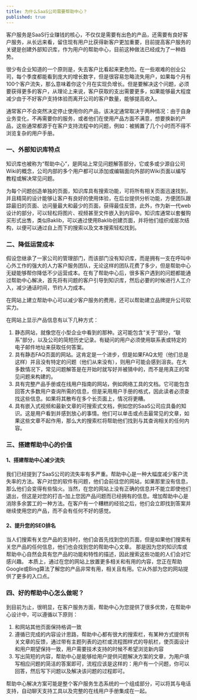 ```yaml
---
title: 为什么SaaS公司需要帮助中心？
published: true
---
```


客户服务是SaaS行业赚钱的核心，不仅仅是需要有出色的产品，还需要有良好客户服务，从长远来看，留住现有用户比获得新客户更加重要，目前提高客户服务的关键是创建外部知识库，作为用户的帮助中心，目前这种做法已经成为了一种趋势。

很少有企业知道的一个原则是，失去客户比看起来更危险。在一些艰难的创业公司，每个季度都能看到庞大的增长数字，但是很容易忽略流失用户，如果每个月有100个客户流失，那么意味着你这个月在实现负增长。但是要解决这个问题，必须要获得更多的客户，从理论上来说，客户获取的支出需要更多，如果能够最大程度减少由于不好客户支持体验而离开公司的客户数量，能够提高收入。

通常客户不会突然决定停止使用你的产品，该决定通常取决于两种情况：由于自身业务变化，不再需要你的服务，或者他们在使用产品方面不满意，想要换新的产品，这些通常都源于在客户支持流程中的问题，例如：被搁置了几个小时而不得不浏览复杂的用户手册。

### 一、外部知识库特点

知识库也被称为“帮助中心”，是网站上常见问题解答部分，它或多或少源自公司Wiki的概念，公司内部的多个用户都可以添加或编辑面向外部的Wiki页面以编写教程或解决常见问题。

为每个问题创造单独的页面，知识库具有搜索功能，可将所有相关页面迅速找到，并且精简的设计能够让客户有良好的使用体验，在后台提供分析功能，方便团队跟踪最旧的页面、访问量最大和最少的页面，获得最佳反馈，此外，作为新一代web设计的部分，可以轻松将图片、视频甚至文件嵌入到内容中。知识库通常以套餐购买形式出售，类似Baklib，可以通过使用Baklib创建页面，并将他们组织成层次结构，以便可以通过自上而下的搜索以及文本搜索轻松找到。

### 二、降低运营成本

假设您继承了一家公司的管理部门，而该部门没有知识库，而是拥有一支在呼叫中心外工作的强大的人力客户服务团队，无论这样的团队花费了多少，但是帮助中心无疑能够帮你降低不少运营成本。在有了帮助中心后，很多客户遇到的问题都能通过帮助中心解决，首先将有问题的客户引导到知识库，然后必要的时候进行人工介入，减少通话时间，节约人力成本。

在网站上建立帮助中心可以减少客户服务的费用，还可以帮助建立品牌提升公司软实力。

在网站上显示产品信息有以下几种方式：

1. 静态网站，就像您在小型企业中看到的那种。这可能包含“关于”部分，“联系”部分，以及公司的简短历史记录。有疑问的用户必须使用联系表或特定的电子邮件地址来获取任何答案。
2. 具有静态FAQ页面的网站。这肯定是一个进步，但是如果FAQ太短（他们总是这样）并且没有特定的问题（他们从来没有），则用户可能会感到沮丧。在大多数情况下，常见问题解答是在开始时就写好并被猜中的，而不是用真正的常见问题来构建的。
3. 具有完整产品手册或在线用户指南的网站，例如网络工具的文档。它可能包含回答大多数用户查询所需的信息，但是采用用户手册的格式，因此读者必须查找这些信息。如果将其散布在多个长页面上，情况将更糟。
4. 具有嵌入式视频和最新文章的可搜索式文档，例如您的SaaS公司应具备的知识。这是用户看到并感到放心的事情。他们可以单击或点击最常见的文章，如果这些文章不起作用，那么大的搜索栏将帮助他们找到与其查询相关的任何内容。

### 三、搭建帮助中心的价值

#### 1、搭建帮助中心减少流失

我们已经提到了SaaS公司的流失率有多严重。帮助中心是一种大幅度减少客户流失率的方法。客户对您的软件有问题，他们会前往您的网站，如果那里没有信息，那么他们会变得有些恼火。当然，在您的网站上没有正确的信息并不能立即使他们退出，但这是对您的打击–加上您因产品问题而已经拥有的信息。增加帮助中心是消除多余罢工的一种方法。在客户有一个糟糕的经验之后，他们会立即找到答案并继续使用您的产品，而不会有任何不好的感觉。

#### 2、提升您的SEO排名

当人们搜索有关您产品的支持时，他们会首先找到您的页面，但是如果他们搜索有关您产品的任何信息，他们也会找到您的帮助中心文章。
那是因为您的知识库或帮助中心自然会具有您产品的功能和特性的描述，因此搜索这些功能的人们会对它感兴趣。
本质上，通过在您的网站上放置更多相关和有用的内容，您正在帮助Google或Bing算法了解您的产品非常有用，相关且有用。它从外部为您的网站提供了更多的入口点。

### 四、好的帮助中心怎么做呢？

到目前为止，很明显，在客户服务方面，帮助中心为您提供了很多优势，在帮助中心设计中，可以遵循以下原则：

1. 和网站其他页面保持格调一致
2. 遵循已完成的内容设计思路，帮助中心都有很大的搜索栏，有某种方式提供有关文章的反馈，通过带有主题列表的边栏或流程图样式的导航栏，使页面设计和用户期望保持一致，用户需要技术支持的时候不希望浏览新内容
3. 写出简短的内容，帮助中心是能够给用户提供问题解决方案的文章，为用户填写相应问题的简洁的答案即可，流程应该是这样的：用户有一个问题，你可以回答，然后写下问题以及解决该问题的过程即可。

帮助中心解决方案可能是整个客户服务生态系统的一个组成部分，可以将其与电话支持，自动聊天支持工具以及完整的在线用户手册集成在一起。